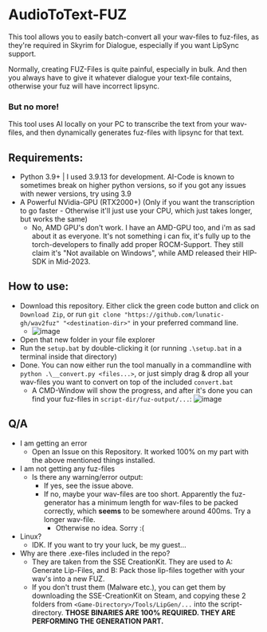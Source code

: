 # AudioToText-FUZ

This tool allows you to easily batch-convert all your wav-files to fuz-files, as they're required in Skyrim for Dialogue, especially if you want LipSync support.

Normally, creating FUZ-Files is quite painful, especially in bulk. And then you always have to give it whatever dialogue your text-file contains, otherwise your fuz will have incorrect lipsync.

### But no more!
This tool uses AI locally on your PC to transcribe the text from your wav-files, and then dynamically generates fuz-files with lipsync for that text.

## Requirements:
- Python 3.9+ | I used 3.9.13 for development. AI-Code is known to sometimes break on higher python versions, so if you got any issues with newer versions, try using 3.9
- A Powerful NVidia-GPU (RTX2000+) (Only if you want the transcription to go faster - Otherwise it'll just use your CPU, which just takes longer, but works the same)
  - No, AMD GPU's don't work. I have an AMD-GPU too, and i'm as sad about it as everyone. It's not something i can fix, it's fully up to the torch-developers to finally add proper ROCM-Support. They still claim it's "Not available on Windows", while AMD released their HIP-SDK in Mid-2023.
## How to use:
- Download this repository. Either click the green code button and click on `Download Zip`, or run `git clone "https://github.com/lunatic-gh/wav2fuz" "<destination-dir>"` in your preferred command line.
  - ![image](https://github.com/user-attachments/assets/136f36c0-6217-4230-bc37-4ba9c027b2b5)
- Open that new folder in your file explorer
- Run the `setup.bat` by double-clicking it (or running `.\setup.bat` in a terminal inside that directory)
- Done. You can now either run the tool manually in a commandline with `python .\__convert.py <files...>`, or just simply drag & drop all your wav-files you want to convert on top of the included `convert.bat`
  - A CMD-Window will show the progress, and after it's done you can find your fuz-files in `script-dir/fuz-output/...`: ![image](https://github.com/user-attachments/assets/4584633f-aa35-4394-bc75-f62a7fba8da1)


## Q/A
- I am getting an error
  - Open an Issue on this Repository. It worked 100% on my part with the above mentioned things installed.
- I am not getting any fuz-files
  - Is there any warning/error output:
    - If yes, see the issue above.
    - If no, maybe your wav-files are too short. Apparently the fuz-generator has a minimum length for wav-files to be packed correctly, which **seems** to be somewhere around 400ms. Try a longer wav-file.
      - Otherwise no idea. Sorry :(
- Linux?
  - IDK. If you want to try your luck, be my guest...
- Why are there .exe-files included in the repo?
  - They are taken from the SSE CreationKit. They are used to A: Generate Lip-Files, and B: Pack those lip-files together with your wav's into a new FUZ.
  - If you don't trust them (Malware etc.), you can get them by downloading the SSE-CreationKit on Steam, and copying these 2 folders from `<Game-Directory>/Tools/LipGen/...` into the script-directory. **THOSE BINARIES ARE 100% REQUIRED. THEY ARE PERFORMING THE GENERATION PART.**
